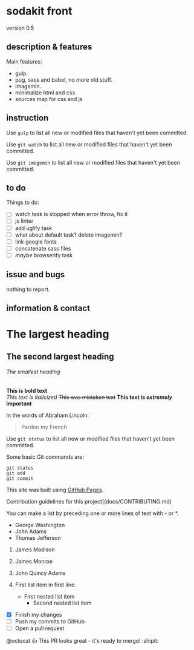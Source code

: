 # sodakit front
version 0.5


## description & features
Main features:
- gulp.
- pug, sass and babel, no more old stuff.
- imagemin.
- minimalize html and css
- sources map for css and js

## instruction
Use `gulp` to list all new or modified files that haven't yet been committed.

Use `git watch` to list all new or modified files that haven't yet been committed.

Use `git imagemin` to list all new or modified files that haven't yet been committed.

## to do
Things to do:
- [ ] watch task is stopped when error throw, fix it
- [ ] js linter
- [ ] add uglify task
- [ ] what about default task? delete imagemin?
- [ ] link google fonts
- [ ] concatenate sass files
- [ ] *maybe* browserify task

## issue and bugs
nothing to report.

## information & contact







# The largest heading
## The second largest heading
###### The smallest heading

**This is bold text**	
*This text is italicized*
~~This was mistaken text~~
**This text is _extremely_ important**

In the words of Abraham Lincoln:
> Pardon my French

Use `git status` to list all new or modified files that haven't yet been committed.

Some basic Git commands are:
```
git status
git add
git commit
```

This site was built using [GitHub Pages](https://pages.github.com/).

Contribution guidelines for this project](docs/CONTRIBUTING.md)

You can make a list by preceding one or more lines of text with - or *.
- George Washington
- John Adams
- Thomas Jefferson

1. James Madison
2. James Monroe
3. John Quincy Adams

1. First list item in first line.
   - First nested list item
     - Second nested list item


- [x] Finish my changes
- [ ] Push my commits to GitHub
- [ ] Open a pull request

@octocat :+1: This PR looks great - it's ready to merge! :shipit:
